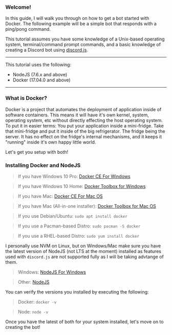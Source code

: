 ### Welcome!
In this guide, I will walk you through on how to get a bot started with Docker. The following example will be a simple bot that responds with a ping/pong command.

This tutorial assumes you have some knowledge of a Unix-based operating system, terminal/command prompt commands, and a basic knowledge of creating a Discord bot using [discord.js](https://github.com/hydrabolt/discord.js).

<hr />
This tutorial uses the following:

   - NodeJS (7.6.x and above)
   - Docker (17.04.0 and above)

<hr />

### What is Docker?
Docker is a project that automates the deployment of application inside of software containers. This means it will have it's own kernel, system, operating system, etc without directly effecting the host operating system. To put it in easier terms: You put your application inside a mini-fridge. Take that mini-fridge and put it inside of the big refrigerator. The fridge being the server. It has no effect on the fridge's internal mechanisms, and it keeps it "running" inside it's own happy little world.

</hr >

Let's get you setup with both!

### Installing Docker and NodeJS
  > If you have Windows 10 Pro: [Docker CE For Windows](https://store.docker.com/editions/community/docker-ce-desktop-windows)
  
  > If you have Windows 10 Home: [Docker Toolbox for Windows](https://www.docker.com/products/docker-toolbox)
  
  > If you have Mac: [Docker CE For Mac OS](https://store.docker.com/editions/community/docker-ce-desktop-mac)
  
  > If you have Mac (All-in-one installer): [Docker Toolbox for Mac OS](https://www.docker.com/products/docker-toolbox)

  > If you use Debian/Ubuntu: ``sudo apt install docker``

  > If you use a Pacman-based Distro: ``sudo pacman -S docker``
  
  > If you use a RHEL-based Distro: ``sudo yum install docker``
  
  

I personally use NVM on Linux, but on Windows/Mac make sure you have the latest version of NodeJS (not LTS at the moment) installed as features used with ``discord.js`` are not supported fully as I will be taking advtange of them.

  > Windows: [NodeJS For Windows](https://nodejs.org/)
  
  > Other: [NodeJS](https://nodejs.org/)

You can verify the versions you installed by executing the following:


  > Docker: ``docker -v``

  > Node: ``node -v``


Once you have the latest of both for your system installed, let's move on to creating the bot!
